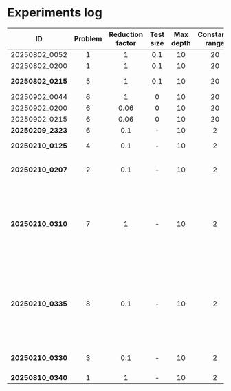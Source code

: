 # Experiments log

| ID | Problem | Reduction factor |Test size|Max depth|Constants range|Bucket size|Offspring size|Pop size| Generations| Mutation (s) (*) | Crossover (**) | Train MSE | Val MSE | Notes | Formula |
|:--:|:--:|:--:|:--:|:--:|:--:|:--:|:--:|:--:|:--:|:--:|:--:|:--:|:--:|:--:|:--:|
|20250802_0052|1|1|0.1|10|20|10|10|30|20|P|SE|6.27e-34|1.48e-33|||
|20250802_0200|1|1|0.1|10|20|10|10|30|20|P|SE|6.03e-7|6.03e-7|||
|**20250802_0215**|5|1|0.1|10|20|10|10|30|20|P|SE|5.60529e-16|5.28052e-16| Empirically to 0 ||
|20250902_0044|6|1|0|10|20|3|30|100|50|P|SE|1.85|-|  ||
|20250902_0200|6|0.06|0|10|20|3|30|100|100|P+ST|SE|1.85|-|  ||
|20250902_0215|6|0.06|0|10|20|3|30|100|100|P+ST|SE|1.85|-|  |``` ```|
|**20250209_2323**|6|0.1|-|10|2|3|30|100|500|P+ST|SE|0.04|-|  |``` ```|
|**20250210_0125**|4|0.1|-|10|2|3|30|100|300|P+ST|SE|6.86|-|  | Penalty 0 |
|**20250210_0207**|2|0.1|-|10|2|3|30|100|300|P+ST|SE|1.9e+15|-|  |Length penalty 0|
|**20250210_0310**|7|1|-|10|2|3|30|100|50|P+ST|SE|35187.6|-|  |Length penalty 0.001, go up to 100-200, takes a lot of time|
|**20250210_0335**|8|0.1|-|10|2|3|30|100|50|P+ST|SE|7.75e+8|-|  |Length penalty 0.001, go up to 100-200, takes a lot of time|
|**20250210_0330**|3|0.1|-|10|2|3|30|100|500|P+ST|SE|14830.1|-|  |Length penalty 0.001|
|**20250810_0340**|1|1|-|10|2|3|10|30|30|P+ST|SE|7.12e-32|-||LP = 0|